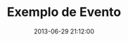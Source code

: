 ---
layout: event
title:  "Exemplo de Evento"
date:   2013-06-29 21:12:00
eventos: true

ano-temporada: 2013
event-place: "Centro Universitário de Caratinga Ginásio Dário Grossi"
event-address: "Avenia Moacyr de Mattos, 87 - Centro"
event-city: "Caratinga"
event-phone: "(33) 3329-4500"
event-checkin-time: 08:00
event-warmup-time: 08:30
event-start-time: 09:00
deadline: 2013-06-12 18:00:00
responsible-name: "Túlio Eduardo"
responsible-position: "Administrador"

title-copamg: "VI COPA MG"
date-copamg: 2013-06-15 09:00:00

title-cmtm: "II ETAPA CMTM INDIVIDUAL"
date-cmtm: 2013-06-16 10:00:00
---